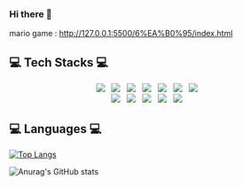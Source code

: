 ### Hi there 👋

mario game : http://127.0.0.1:5500/6%EA%B0%95/index.html


## 💻 Tech Stacks 💻
<p align="center">
<img src="https://img.shields.io/badge/HTML5-E34F26?style=flat-square&logo=HTML5&logoColor=white"/></a> &nbsp
<img src="https://img.shields.io/badge/JavaScript-F7DF1E?style=flat-square&logo=JavaScript&logoColor=white"/></a> &nbsp
<img src="https://img.shields.io/badge/Python-47A248?style=flat-square&logo=Python&logoColor=white"/></a> &nbsp 
<img src="https://img.shields.io/badge/MySQL-4479A1?style=flat-square&logo=MySQL&logoColor=white"/></a> &nbsp 
<img src="https://img.shields.io/badge/C-00599C?style=flat-square&logo=C%2B%2B&logoColor=white"/></a> &nbsp 
<img src="https://img.shields.io/badge/Java-4479A1?style=flat-square&logo=Java&logoColor=white"/></a> &nbsp 
<img src="https://img.shields.io/badge/Linux-00599C?style=flat-square&logo=Linux&logoColor=white"/></a> &nbsp <br>
<img src="https://img.shields.io/badge/CSS-4479A1?style=flat-square&logo=CSS&logoColor=white"/></a> &nbsp
<img src="https://img.shields.io/badge/Git-DEB887?style=flat-square&logo=Git&logoColor=white"/></a> &nbsp
<img src="https://img.shields.io/badge/GitHub-161616?style=flat-square&logo=GitHub&logoColor=white"/></a> &nbsp
<img src="https://img.shields.io/badge/JSP-E34F26?style=flat-square&logo=JSP&logoColor=white"/></a> &nbsp
<img src="https://img.shields.io/badge/XML-161616?style=flat-square&logo=XML&logoColor=white"/></a> &nbsp</p>

## 💻 Languages 💻
[![Top Langs](https://github-readme-stats.vercel.app/api/top-langs/?username=Bellona-choi&layout=compact)](https://github.com/anuraghazra/github-readme-stats)
<br/>




![Anurag's GitHub stats](https://github-readme-stats.vercel.app/api?username=Bellona-choi&show_icons=true&theme=radical)

<br/>
<!-- <img src="https://img.shields.io/badge/Android-3DDC84?style=flat-square&logo=Android&logoColor=blue"/></a> &nbsp -->





<!--
**Bellona-choi/Bellona-choi** is a ✨ _special_ ✨ repository because its `README.md` (this file) appears on your GitHub profile.

Here are some ideas to get you started:

- 🔭 I’m currently working on ...
- 🌱 I’m currently learning ...
- 👯 I’m looking to collaborate on ...
- 🤔 I’m looking for help with ...
- 💬 Ask me about ...
- 📫 How to reach me: ...
- 😄 Pronouns: ...
- ⚡ Fun fact: ...
-->
